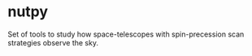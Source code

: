 # nutpy

Set of tools to study how space-telescopes with spin-precession scan strategies observe the sky.